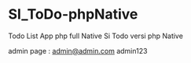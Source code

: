 # SI_ToDo-phpNative
Todo List App php full Native
Si Todo versi php Native

admin page : 
admin@admin.com
admin123
